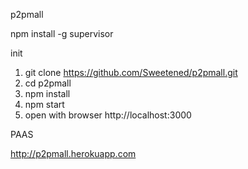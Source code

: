 p2pmall

npm install -g supervisor

init

1. git clone https://github.com/Sweetened/p2pmall.git
2. cd p2pmall
3. npm install
4. npm start
5. open with browser http://localhost:3000


PAAS

http://p2pmall.herokuapp.com
